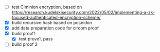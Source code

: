 - [ ] test Ciminion encryption, based on https://research.kudelskisecurity.com/2022/05/02/implementing-a-zk-focused-authenticated-encryption-scheme/
- [x] build recursive hash based on poseidon 
- [x] add data preparation code for circom proof
- [x] build proof1 
  - [x] test prove1, pass 
- [ ] build proof 2